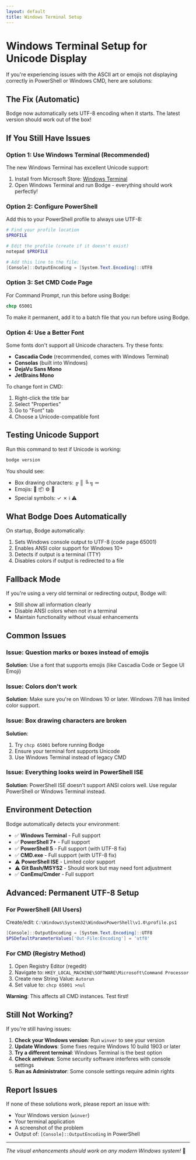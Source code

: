 ```yaml
---
layout: default
title: Windows Terminal Setup
---
```


# Windows Terminal Setup for Unicode Display

If you're experiencing issues with the ASCII art or emojis not displaying correctly in PowerShell or Windows CMD, here are solutions:

## The Fix (Automatic)

Bodge now automatically sets UTF-8 encoding when it starts. The latest version should work out of the box!

## If You Still Have Issues

### Option 1: Use Windows Terminal (Recommended)
The new Windows Terminal has excellent Unicode support:

1. Install from Microsoft Store: [Windows Terminal](https://www.microsoft.com/store/productId/9N0DX20HK701)
2. Open Windows Terminal and run Bodge - everything should work perfectly!

### Option 2: Configure PowerShell
Add this to your PowerShell profile to always use UTF-8:

```powershell
# Find your profile location
$PROFILE

# Edit the profile (create if it doesn't exist)
notepad $PROFILE

# Add this line to the file:
[Console]::OutputEncoding = [System.Text.Encoding]::UTF8
```

### Option 3: Set CMD Code Page
For Command Prompt, run this before using Bodge:

```cmd
chcp 65001
```

To make it permanent, add it to a batch file that you run before using Bodge.

### Option 4: Use a Better Font
Some fonts don't support all Unicode characters. Try these fonts:
- **Cascadia Code** (recommended, comes with Windows Terminal)
- **Consolas** (built into Windows)
- **DejaVu Sans Mono**
- **JetBrains Mono**

To change font in CMD:
1. Right-click the title bar
2. Select "Properties"
3. Go to "Font" tab
4. Choose a Unicode-compatible font

## Testing Unicode Support

Run this command to test if Unicode is working:
```bash
bodge version
```

You should see:
- Box drawing characters: ╔ ║ ╚ ╗ ═
- Emojis: 🔨 📦 ⚙️ 🎯
- Special symbols: ✓ ✗ ℹ ⚠

## What Bodge Does Automatically

On startup, Bodge automatically:
1. Sets Windows console output to UTF-8 (code page 65001)
2. Enables ANSI color support for Windows 10+
3. Detects if output is a terminal (TTY)
4. Disables colors if output is redirected to a file

## Fallback Mode

If you're using a very old terminal or redirecting output, Bodge will:
- Still show all information clearly
- Disable ANSI colors when not in a terminal
- Maintain functionality without visual enhancements

## Common Issues

### Issue: Question marks or boxes instead of emojis
**Solution**: Use a font that supports emojis (like Cascadia Code or Segoe UI Emoji)

### Issue: Colors don't work
**Solution**: Make sure you're on Windows 10 or later. Windows 7/8 has limited color support.

### Issue: Box drawing characters are broken
**Solution**: 
1. Try `chcp 65001` before running Bodge
2. Ensure your terminal font supports Unicode
3. Use Windows Terminal instead of legacy CMD

### Issue: Everything looks weird in PowerShell ISE
**Solution**: PowerShell ISE doesn't support ANSI colors well. Use regular PowerShell or Windows Terminal instead.

## Environment Detection

Bodge automatically detects your environment:
- ✅ **Windows Terminal** - Full support
- ✅ **PowerShell 7+** - Full support
- ✅ **PowerShell 5** - Full support (with UTF-8 fix)
- ✅ **CMD.exe** - Full support (with UTF-8 fix)
- ⚠️ **PowerShell ISE** - Limited color support
- ⚠️ **Git Bash/MSYS2** - Should work but may need font adjustment
- ✅ **ConEmu/Cmder** - Full support

## Advanced: Permanent UTF-8 Setup

### For PowerShell (All Users)
Create/edit: `C:\Windows\System32\WindowsPowerShell\v1.0\profile.ps1`

```powershell
[Console]::OutputEncoding = [System.Text.Encoding]::UTF8
$PSDefaultParameterValues['Out-File:Encoding'] = 'utf8'
```

### For CMD (Registry Method)
1. Open Registry Editor (regedit)
2. Navigate to: `HKEY_LOCAL_MACHINE\SOFTWARE\Microsoft\Command Processor`
3. Create new String Value: `Autorun`
4. Set value to: `chcp 65001 >nul`

**Warning**: This affects all CMD instances. Test first!

## Still Not Working?

If you're still having issues:

1. **Check your Windows version**: Run `winver` to see your version
2. **Update Windows**: Some fixes require Windows 10 build 1903 or later
3. **Try a different terminal**: Windows Terminal is the best option
4. **Check antivirus**: Some security software interferes with console settings
5. **Run as Administrator**: Some console settings require admin rights

## Report Issues

If none of these solutions work, please report an issue with:
- Your Windows version (`winver`)
- Your terminal application
- A screenshot of the problem
- Output of: `[Console]::OutputEncoding` in PowerShell

---

*The visual enhancements should work on any modern Windows system!* 🎨

